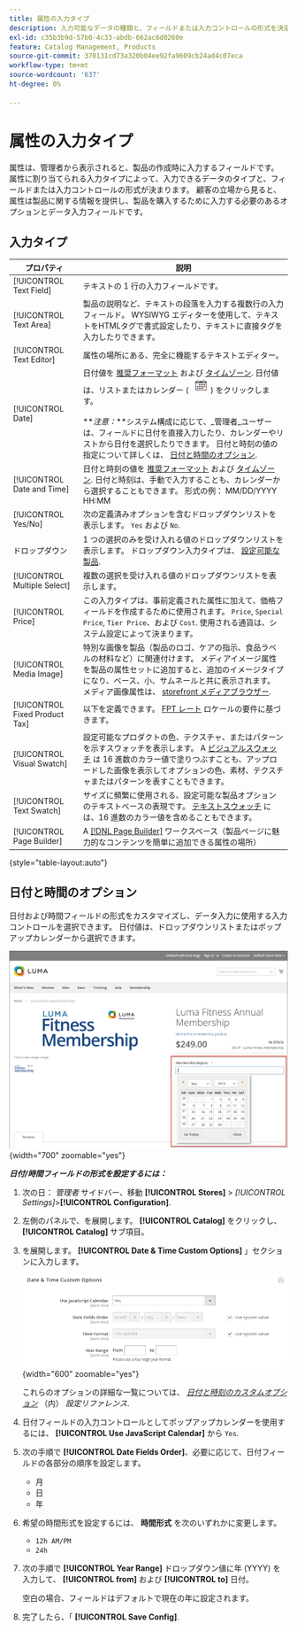 ```yaml
---
title: 属性の入力タイプ
description: 入力可能なデータの種類と、フィールドまたは入力コントロールの形式を決定する、製品属性で使用可能な入力タイプについて説明します。
exl-id: c35b3b9d-57b0-4c33-abdb-662ac6d0260e
feature: Catalog Management, Products
source-git-commit: 370131cd73a320b04ee92fa9609cb24ad4c07eca
workflow-type: tm+mt
source-wordcount: '637'
ht-degree: 0%

---
```


# 属性の入力タイプ

属性は、管理者から表示されると、製品の作成時に入力するフィールドです。 属性に割り当てられる入力タイプによって、入力できるデータのタイプと、フィールドまたは入力コントロールの形式が決まります。 顧客の立場から見ると、属性は製品に関する情報を提供し、製品を購入するために入力する必要のあるオプションとデータ入力フィールドです。

## 入力タイプ

| プロパティ | 説明 |
|--- |--- |
| [!UICONTROL Text Field] | テキストの 1 行の入力フィールドです。 |
| [!UICONTROL Text Area] | 製品の説明など、テキストの段落を入力する複数行の入力フィールド。 WYSIWYG エディターを使用して、テキストをHTMLタグで書式設定したり、テキストに直接タグを入力したりできます。 |
| [!UICONTROL Text Editor] | 属性の場所にある、完全に機能するテキストエディター。 |
| [!UICONTROL Date] | 日付値を [推奨フォーマット](#date-and-time-options) および [タイムゾーン](../getting-started/store-details.md#locale-options). 日付値は、リストまたはカレンダー ( ![カレンダーアイコン](../assets/icon-calendar.png) ) をクリックします。 <br/><br/>**_注意：_**システム構成に応じて、_管理者&#x200B;_ユーザーは、フィールドに日付を直接入力したり、カレンダーやリストから日付を選択したりできます。 日付と時刻の値の指定について詳しくは、 [日付と時間のオプション](#date-and-time-options). |
| [!UICONTROL Date and Time] | 日付と時刻の値を [推奨フォーマット](#date-and-time-options) および [タイムゾーン](../getting-started/store-details.md#locale-options). 日付と時刻は、手動で入力することも、カレンダーから選択することもできます。 形式の例： MM/DD/YYYY HH:MM |
| [!UICONTROL Yes/No] | 次の定義済みオプションを含むドロップダウンリストを表示します。 `Yes` および `No`. |
| ドロップダウン | 1 つの選択のみを受け入れる値のドロップダウンリストを表示します。 ドロップダウン入力タイプは、 [設定可能な製品](../catalog/product-create-configurable.md). |
| [!UICONTROL Multiple Select] | 複数の選択を受け入れる値のドロップダウンリストを表示します。 |
| [!UICONTROL Price] | この入力タイプは、事前定義された属性に加えて、価格フィールドを作成するために使用されます。 `Price`, `Special Price`, `Tier Price`、および `Cost`. 使用される通貨は、システム設定によって決まります。 |
| [!UICONTROL Media Image] | 特別な画像を製品（製品のロゴ、ケアの指示、食品ラベルの材料など）に関連付けます。 メディアイメージ属性を製品の属性セットに追加すると、追加のイメージタイプになり、ベース、小、サムネールと共に表示されます。 メディア画像属性は、 [storefront メディアブラウザー](catalog-images-video.md#storefront-media-browser). |
| [!UICONTROL Fixed Product Tax] | 以下を定義できます。 [FPT レート](../stores-purchase/fixed-product-tax.md) ロケールの要件に基づきます。 |
| [!UICONTROL Visual Swatch] | 設定可能なプロダクトの色、テクスチャ、またはパターンを示すスウォッチを表示します。 A [ビジュアルスウォッチ](swatches.md) は 16 進数のカラー値で塗りつぶすことも、アップロードした画像を表示してオプションの色、素材、テクスチャまたはパターンを表すこともできます。 |
| [!UICONTROL Text Swatch] | サイズに頻繁に使用される、設定可能な製品オプションのテキストベースの表現です。 [テキストスウォッチ](swatches.md) には、16 進数のカラー値を含めることもできます。 |
| [!UICONTROL Page Builder] | A [[!DNL Page Builder]](../page-builder/workspace.md) ワークスペース（製品ページに魅力的なコンテンツを簡単に追加できる属性の場所） |

{style="table-layout:auto"}

## 日付と時間のオプション

日付および時間フィールドの形式をカスタマイズし、データ入力に使用する入力コントロールを選択できます。 日付値は、ドロップダウンリストまたはポップアップカレンダーから選択できます。

![例 — ストアフロントポップアップカレンダー](./assets/storefront-popup-calendar.png){width="700" zoomable="yes"}

**_日付/時間フィールドの形式を設定するには：_**

1. 次の日： _管理者_ サイドバー、移動 **[!UICONTROL Stores]** > _[!UICONTROL Settings]_>**[!UICONTROL Configuration]**.

1. 左側のパネルで、を展開します。 **[!UICONTROL Catalog]** をクリックし、 **[!UICONTROL Catalog]** サブ項目。

1. を展開します。 **[!UICONTROL Date & Time Custom Options]** 」セクションに入力します。

   ![カタログ設定 — 日付と時間のオプション](../configuration-reference/catalog/assets/catalog-date-time-custom-options.png){width="600" zoomable="yes"}

   これらのオプションの詳細な一覧については、 [_日付と時刻のカスタムオプション_](../configuration-reference/catalog/catalog.md) （内） _設定リファレンス_.

1. 日付フィールドの入力コントロールとしてポップアップカレンダーを使用するには、 **[!UICONTROL Use JavaScript Calendar]** から `Yes`.

1. 次の手順で **[!UICONTROL Date Fields Order]**、必要に応じて、日付フィールドの各部分の順序を設定します。

   - 月
   - 日
   - 年

1. 希望の時間形式を設定するには、 **時間形式** を次のいずれかに変更します。

   - `12h AM/PM`
   - `24h`

1. 次の手順で **[!UICONTROL Year Range]** ドロップダウン値に年 (YYYY) を入力して、 **[!UICONTROL from]** および **[!UICONTROL to]** 日付。

   空白の場合、フィールドはデフォルトで現在の年に設定されます。

1. 完了したら、「 **[!UICONTROL Save Config]**.
